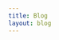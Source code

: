 ```yaml
---
title: Blog
layout: blog
---
```


<!--add blocks of content here to add more sections to the community page -->
